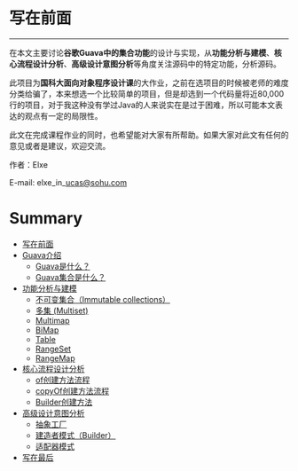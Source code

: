 # 写在前面
---

在本文主要讨论**谷歌Guava中的集合功能**的设计与实现，从**功能分析与建模**、**核心流程设计分析**、**高级设计意图分析**等角度关注源码中的特定功能，分析源码。

此项目为**国科大面向对象程序设计课**的大作业，之前在选项目的时候被老师的难度分类给骗了，本来想选一个比较简单的项目，但是却选到一个代码量将近80,000行的项目，对于我这种没有学过Java的人来说实在是过于困难，所以可能本文表达的观点有一定的局限性。

此文在完成课程作业的同时，也希望能对大家有所帮助。如果大家对此文有任何的意见或者是建议，欢迎交流。

作者：Elxe

E-mail: elxe\_in\_ucas@sohu.com

# Summary

* [写在前面](README.md)
* [Guava介绍](Introduction.md)
  * [Guava是什么？](Introduction.md##1.1Guava是什么？)
  * [Guava集合是什么？](Introduction.md##1.2Guava集合是什么？)
* [功能分析与建模](gong-neng-fen-xi-yu-jian-mo.md)
  * [不可变集合（Immutable collections）](gong-neng-fen-xi-yu-jian-mo.md##2.1不可变集合（Immutable_collections）)
  * [多集 (Multiset)](gong-neng-fen-xi-yu-jian-mo.md##2.2多集（Multiset)
  * [Multimap](gong-neng-fen-xi-yu-jian-mo.md##2.3Multimap)
  * [BiMap](gong-neng-fen-xi-yu-jian-mo.md##2.4BiMap)
  * [Table](gong-neng-fen-xi-yu-jian-mo.md##2.5Table)
  * [RangeSet](gong-neng-fen-xi-yu-jian-mo.md##2.6RangeSet)
  * [RangeMap](gong-neng-fen-xi-yu-jian-mo.md##2.7RangeMap)
* [核心流程设计分析](he-xin-liu-cheng-she-ji-fen-xi.md)
  * [of创建方法流程](he-xin-liu-cheng-she-ji-fen-xi.md##3.1of创建方法流程)
  * [copyOf创建方法流程](he-xin-liu-cheng-she-ji-fen-xi.md##3.2copyOf创建方法流程)
  * [Builder创建方法](he-xin-liu-cheng-she-ji-fen-xi.md##3.3Builder创建方法)
* [高级设计意图分析](gao-ji-she-ji-yi-tu-fen-xi.md)
  * [抽象工厂](gao-ji-she-ji-yi-tu-fen-xi.md##4.1抽象工厂)
  * [建造者模式（Builder）](gao-ji-she-ji-yi-tu-fen-xi.md##4.2建造者模式（Builder）)
  * [适配器模式](gao-ji-she-ji-yi-tu-fen-xi.md##4.2适配器模式)
* [写在最后](xie-zai-zui-hou.md)